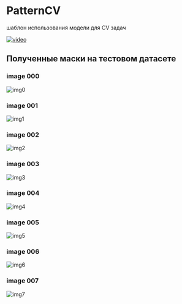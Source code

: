 # PatternCV

шаблон использования модели для CV задач

[![video](./project_video/IMAGE.jpg)](https://drive.google.com/file/d/1rEf42Egnifb630dTQsNSsIt_K_xtH-mq/view?usp=sharing)

## Полученные маски на тестовом датасете

### image 000

![img0](/test_masks/test_mask_000.png)

### image 001

![img1](/test_masks/test_mask_001.png)

### image 002

![img2](/test_masks/test_mask_002.png)

### image 003

![img3](/test_masks/test_mask_003.png)

### image 004

![img4](/test_masks/test_mask_004.png)

### image 005

![img5](/test_masks/test_mask_005.png)

### image 006

![img6](/test_masks/test_mask_006.png)

### image 007

![img7](/test_masks/test_mask_007.png)
